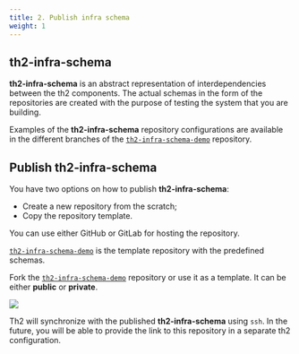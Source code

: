```yaml
---
title: 2. Publish infra schema
weight: 1
---
```


## th2-infra-schema

**th2-infra-schema** is an abstract representation of interdependencies between the th2 components.
The actual schemas in the form of the repositories are created with the purpose of testing the system that you are building.

Examples of the **th2-infra-schema** repository configurations are available in the different branches of the
[`th2-infra-schema-demo`](https://github.com/th2-net/th2-infra-schema-demo/tree/master) repository.

## Publish th2-infra-schema

You have two options on how to publish **th2-infra-schema**:
- Create a new repository from the scratch;
- Copy the repository template.

You can use either GitHub or GitLab for hosting the repository.

[`th2-infra-schema-demo`](https://github.com/th2-net/th2-infra-schema-demo/tree/master)
is the template repository with the predefined schemas.

Fork the [`th2-infra-schema-demo`](https://github.com/th2-net/th2-infra-schema-demo/tree/master)
repository or use it as a template. It can be either **public** or **private**.

![](/img/getting-started/th2-infra-schema/git-based/clone-th2-infra-schema-demo.png)

<notice info >

Th2 will synchronize with the published **th2-infra-schema** using `ssh`.
In the future, you will be able to provide the link to this repository in a separate th2 configuration.

</notice >

